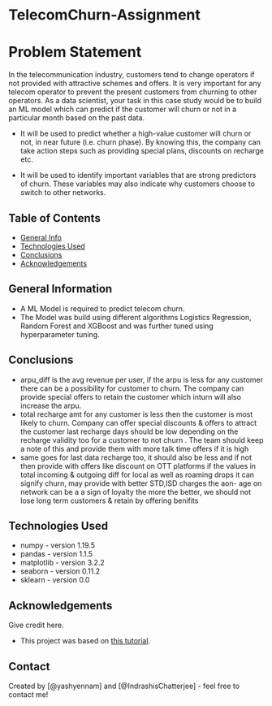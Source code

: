 # TelecomChurn-Assignment

# Problem Statement

In the telecommunication industry, customers tend to change operators if not provided with attractive schemes and offers. It is very important for any telecom operator to prevent the present customers from churning to other operators. As a data scientist, your task in this case study would be to build an ML model which can predict if the customer will churn or not in a particular month based on the past data.

- It will be used to predict whether a high-value customer will churn or not, in near future (i.e. churn phase). By knowing this, the company can take action steps such as providing special plans, discounts on recharge etc.

- It will be used to identify important variables that are strong predictors of churn. These variables may also indicate why customers choose to switch to other networks.


## Table of Contents
* [General Info](#general-information)
* [Technologies Used](#technologies-used)
* [Conclusions](#conclusions)
* [Acknowledgements](#acknowledgements)

<!-- You can include any other section that is pertinent to your problem -->

## General Information
- A ML Model is required to predict telecom churn.
- The Model was build using different algorithms Logistics Regression, Random Forest and XGBoost and was further tuned using hyperparameter tuning.

<!-- You don't have to answer all the questions - just the ones relevant to your project. -->

## Conclusions
- arpu_diff is the avg revenue per user, if the arpu is less for any customer there can be a possibility for customer to churn. The company can provide special offers to retain the customer which inturn will also increase the arpu.
- total recharge amt for any customer is less then the customer is most likely to churn. Company can offer special discounts & offers to attract the customer
last recharge days should be low depending on the recharge validity too for a customer to not churn . The team should keep a note of this and provide them with more talk time offers if it is high
- same goes for last data recharge too, it should also be less and if not then provide with offers like discount on OTT platforms
if the values in total incoming & outgoing diff for local as well as roaming drops it can signify churn, may provide with better STD,ISD charges
the aon- age on network can be a a sign of loyalty the more the better, we should not lose long term customers & retain by offering benifits

<!-- You don't have to answer all the questions - just the ones relevant to your project. -->


## Technologies Used
 
- numpy - version 1.19.5
- pandas - version 1.1.5
- matplotlib - version 3.2.2
- seaborn - version 0.11.2
- sklearn - version 0.0

<!-- As the libraries versions keep on changing, it is recommended to mention the version of library used in this project -->

## Acknowledgements
Give credit here.
- This project was based on [this tutorial](https://www.Upgrad.com).

## Contact
Created by [@yashyennam] and [@IndrashisChatterjee] - feel free to contact me!
